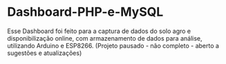 # Dashboard-PHP-e-MySQL
Esse Dashboard foi feito para a captura de dados do solo agro e disponibilização online, com armazenamento de dados para análise, utilizando Arduino e ESP8266. (Projeto pausado - não completo - aberto a sugestões e atualizações)
